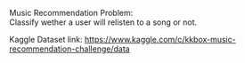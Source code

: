 Music Recommendation Problem:  
Classify wether a user will relisten to a song or not.

Kaggle Dataset link: https://www.kaggle.com/c/kkbox-music-recommendation-challenge/data
